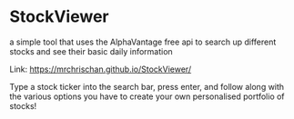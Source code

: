 # StockViewer
a simple tool that uses the AlphaVantage free api to search up different stocks and see their basic daily information

Link: https://mrchrischan.github.io/StockViewer/

Type a stock ticker into the search bar, press enter, and follow along with the
various options you have to create your own personalised portfolio of stocks!
